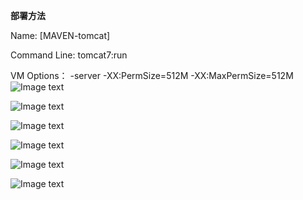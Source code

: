 **部署方法**

Name: 
[MAVEN-tomcat]

Command Line:
tomcat7:run

VM Options：
-server -XX:PermSize=512M -XX:MaxPermSize=512M
![Image text](https://github.com/NONGFAH/913ssm/blob/master/image/Screenshot_20181208-185248.jpg)

![Image text](https://github.com/NONGFAH/913ssm/blob/master/image/Screenshot_20181208-185306.jpg)

![Image text](https://github.com/NONGFAH/913ssm/blob/master/image/Screenshot_20181208-185317.jpg)

![Image text](https://github.com/NONGFAH/913ssm/blob/master/image/Screenshot_20181208-185329.jpg)

![Image text](https://github.com/NONGFAH/913ssm/blob/master/image/Screenshot_20181208-185331.jpg)

![Image text](https://github.com/NONGFAH/913ssm/blob/master/image/Screenshot_20181208-185346.jpg)
